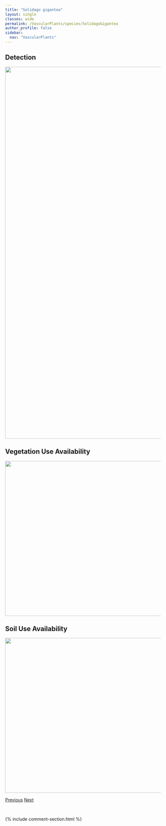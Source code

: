 ```yaml
---
title: "Solidago gigantea"
layout: single
classes: wide
permalink: /VascularPlants/species/SolidagoGigantea
author_profile: false
sidebar:
  nav: "VascularPlants"
---
```


<h2>Detection</h2>

<a href="https://drive.google.com/uc?export=view&id=1TX0lxpEJbdrvQnMttlk1S2xUdBPPE9s0">
<img src="https://drive.google.com/uc?export=view&id=1TX0lxpEJbdrvQnMttlk1S2xUdBPPE9s0" height = "1200" width = "800">
</a>


<h2>Vegetation Use Availability</h2>

<a href="https://drive.google.com/uc?export=view&id=1_aYFfQaPisXVUIvqcyHlYh1SXDXWgn2c">
<img src="https://drive.google.com/uc?export=view&id=1_aYFfQaPisXVUIvqcyHlYh1SXDXWgn2c" height = "500" width = "1000">
</a>


<h2>Soil Use Availability</h2>

<a href="https://drive.google.com/uc?export=view&id=1urTr8SVYFitYNP7UgnLzpSorTqbgMFnH">
<img src="https://drive.google.com/uc?export=view&id=1urTr8SVYFitYNP7UgnLzpSorTqbgMFnH" height = "500" width = "1000">
</a>


<a href="/DevelopmentWebsite/VascularPlants/species/SolidagoAltissimaLepida" class="pagination--pager" title="Solidago altissima/lepida">Previous</a> <a href="/DevelopmentWebsite/VascularPlants/species/SolidagoGlutinosa" class="pagination--pager" title="Solidago glutinosa">Next</a>

<p>&nbsp;</p>

{% include comment-section.html %}
